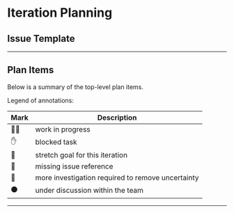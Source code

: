 # Iteration Planning

## Issue Template

---
## Plan Items

Below is a summary of the top-level plan items.

Legend of annotations:

| Mark | Description                                       |
| ---- | ------------------------------------------------- |
| 🏃‍♂️   | work in progress                                  |
| ✋   | blocked task                                      |
| 💪   | stretch goal for this iteration                   |
| 🔴   | missing issue reference                           |
| 🔵   | more investigation required to remove uncertainty |
| ⚫   | under discussion within the team                  |
---
